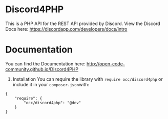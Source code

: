 # Discord4PHP

This is a PHP API for the REST API provided by Discord. View the Discord Docs here: https://discordapp.com/developers/docs/intro

# Documentation

You can find the Documentation here: http://open-code-community.github.io/Discord4PHP
1. Installation
You can require the library with `require occ/discord4php` or include it in your `composer.json`with:
```
{
    "require": {
        "occ/discord4php": "@dev"
    }
}
```
